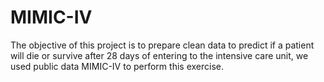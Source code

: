 # MIMIC-IV

The objective of this project is to prepare clean data to predict if a patient will die or survive after 28 days of entering to the intensive care unit, we used public data MIMIC-IV to perform this exercise.




